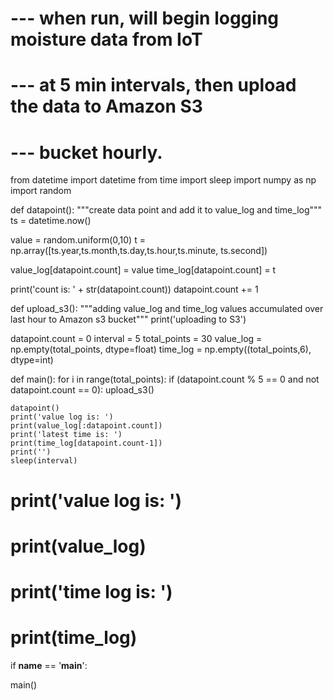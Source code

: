 # --- when run, will begin logging moisture data from IoT
# --- at 5 min intervals, then upload the data to Amazon S3
# --- bucket hourly.
from datetime import datetime
from time import sleep
import numpy as np
import random

def datapoint():
  """create data point and add it to value_log and time_log"""
  ts = datetime.now()

  value = random.uniform(0,10)
  t = np.array([ts.year,ts.month,ts.day,ts.hour,ts.minute, ts.second])

  value_log[datapoint.count] = value
  time_log[datapoint.count] = t

  print('count is: ' + str(datapoint.count))
  datapoint.count += 1

def upload_s3():
  """adding value_log and time_log values accumulated
  over last hour to Amazon s3 bucket"""
  print('uploading to S3')


datapoint.count = 0
interval = 5
total_points = 30
value_log = np.empty(total_points, dtype=float)
time_log = np.empty((total_points,6), dtype=int)

def main():
  for i in range(total_points):
    if (datapoint.count % 5 == 0 and not datapoint.count == 0):
      upload_s3()

    datapoint()
    print('value log is: ')
    print(value_log[:datapoint.count])
    print('latest time is: ')
    print(time_log[datapoint.count-1])
    print('')
    sleep(interval)    

#  print('value log is: ')
#  print(value_log)
#  print('time log is: ')
#  print(time_log)


if __name__ == '__main__':

  main()

